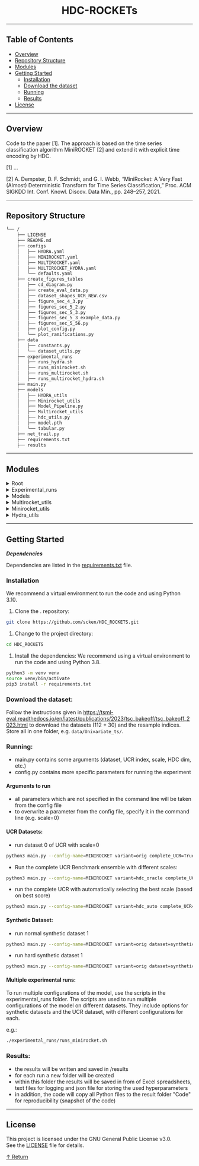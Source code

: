 <div align="center">
<h1 align="center">
<br />HDC-ROCKETs</h1>

</div>

---

## Table of Contents

- [Overview](#overview)
- [Repository Structure](#repository-structure)
- [Modules](#modules)
- [Getting Started](#getting-started) 
  - [Installation](#installation)
  - [Download the dataset](#download-the-dataset)
  - [Running](#running)
  - [Results](#results)
- [License](#license)

---

## Overview

Code to the paper [1]. The approach is based on the time series classification algorithm MiniROCKET [2] and extend it with explicit time encoding by HDC.

[1] ...

[2] A. Dempster, D. F. Schmidt, and G. I. Webb, “MiniRocket: A Very Fast (Almost) Deterministic Transform for Time Series Classification,” Proc. ACM SIGKDD Int. Conf. Knowl. Discov. Data Min., pp. 248–257, 2021.


---

## Repository Structure

```sh
└── /
    ├── LICENSE
    ├── README.md
    ├── configs
    │   ├── HYDRA.yaml
    │   ├── MINIROCKET.yaml
    │   ├── MULTIROCKET.yaml
    │   ├── MULTIROCKET_HYDRA.yaml
    │   └── defaults.yaml
    ├── create_figures_tables
    │   ├── cd_diagram.py
    │   ├── create_eval_data.py
    │   ├── dataset_shapes_UCR_NEW.csv
    │   ├── figure_sec_4_3.py
    │   ├── figures_sec_5_2.py
    │   ├── figures_sec_5_3.py
    │   ├── figures_sec_5_3_example_data.py
    │   ├── figures_sec_5_56.py
    │   ├── plot_config.py
    │   └── plot_ramifications.py
    ├── data
    │   ├── constants.py
    │   └── dataset_utils.py
    ├── experimental_runs
    │   ├── runs_hydra.sh
    │   ├── runs_minirocket.sh
    │   ├── runs_multirocket.sh
    │   ├── runs_multirocket_hydra.sh
    ├── main.py
    ├── models
    │   ├── HYDRA_utils
    │   ├── Minirocket_utils
    │   ├── Model_Pipeline.py
    │   ├── Multirocket_utils
    │   ├── hdc_utils.py
    │   ├── model.pth
    │   └── tabular.py
    ├── net_trail.py
    ├── requirements.txt
    ├── results
```

---

## Modules

<details closed><summary>Root</summary>

| File                  | Summary                                                                                                                                                                                                                                                                                                                                                                                                                                                                                                                                     |
|-----------------------|---------------------------------------------------------------------------------------------------------------------------------------------------------------------------------------------------------------------------------------------------------------------------------------------------------------------------------------------------------------------------------------------------------------------------------------------------------------------------------------------------------------------------------------------|
| [plot_timestamp_sim.py](https://github.com/scken/HDC_MiniRocket_private/blob/master/plot_timestamp_sim.py) | This code generates a plot of graded similarity in timesteps using the HDC-MiniROCKET model. It calculates cosine similarity between vector encodings at different timestamps and plots the results. The plot shows how similarity changes with timestamp difference as a percentage of the total series length.                                                                                                                                                                                                                            |
| [ts_viewer.py](https://github.com/scken/HDC_MiniRocket_private/blob/master/ts_viewer.py)          | The code is a time series viewer application implemented using Tkinter and Matplotlib libraries in Python. It allows users to select different datasets, visualize time series data, and interactively explore different variables and class labels. The application provides options to visualize the mean of samples and supports scrolling to view large datasets.                                                                                                                                                                       |
| [requirements.txt](https://github.com/scken/HDC_MiniRocket_private/blob/master/requirements.txt)      | The code requires specific versions of the following libraries: scipy, matplotlib, numpy, openpyxl, sktime, pandas, numba, and scikit_learn. These libraries provide functionality for scientific computing, data visualization, machine learning, and data manipulation.                                                                                                                                                                                                                                                                   |
| [main.py](https://github.com/scken/HDC_MiniRocket_private/blob/master/main.py)               | The code initializes and runs a time series classification experiment using the HDC-MiniROCKET model. It accepts command line arguments for dataset selection, path settings, normalization, scaling parameters, and model type. The code saves logs and results to specified folders, generates a random name for the run, and copies all Python files to the result folder. It then trains and evaluates the model on either a single dataset or all datasets in the UCR and UEA repositories, with the option to run on multiple scales. |
| [main_run.py](https://github.com/scken/HDC_MiniRocket_private/blob/master/main_run.py)           | The code is a high-level class for training and evaluating time series classification models. It loads the dataset, trains the model, and evaluates its performance using metrics like accuracy, F1 score, and confusion matrix. The results are saved in Excel files for analysis. The code also includes a function to append a DataFrame to an existing Excel file.                                                                                                                                                                      |
| [plot_figures.m](https://github.com/scken/HDC_MiniRocket_private/blob/master/plot_figures.m)        | The code implements several functionalities. It reads data from an Excel file, performs calculations and generates plots for pairwise accuracy comparison, relative performance change, accuracy over different parameters, and evaluation of time effort for different algorithms.                                                                                                                                                                                                                                                         |

</details>

<details closed><summary>Experimental_runs</summary>

| File                      | Summary                                                                                                                                                                                                                                                                                              |
|---------------------------|------------------------------------------------------------------------------------------------------------------------------------------------------------------------------------------------------------------------------------------------------------------------------------------------------|
| [runs_multirocket.sh](https://github.com/scken/HDC_MiniRocket_private/blob/master/experimental_runs/runs_multirocket.sh)       | This script is used to run multiple configurations for different datasets using the "main.py" file. It sets the global variables for the model and the results folder, and then runs the main script for Minirocket encoding with different arguments for each dataset and configuration.            |
| [runs_minirocket.sh](https://github.com/scken/HDC_MiniRocket_private/blob/master/experimental_runs/runs_minirocket.sh)        | This script is used to run multiple configurations for different datasets using the "main.py" file. It sets the global variables for the model and the results folder, and then runs the main script for Multirocket encoding with different arguments for each dataset and configuration.           |
| [runs_hydra.sh](https://github.com/scken/HDC_MiniRocket_private/blob/master/experimental_runs/runs_hydra.sh)             | This script is used to run multiple configurations for different datasets using the "main.py" file. It sets the global variables for the model and the results folder, and then runs the main script for Hydra encoding with different arguments for each dataset and configuration.                 |
| [runs_multirocket_hydra.sh](https://github.com/scken/HDC_MiniRocket_private/blob/master/experimental_runs/runs_multirocket_hydra.sh) | This script is used to run multiple configurations for different datasets using the "main.py" file. It sets the global variables for the model and the results folder, and then runs the main script for Multirocket and Hydra encoding with different arguments for each dataset and configuration. |

</details>

<details closed><summary>Models</summary>

| File              | Summary                                                                                                                                                                                                                                                                                                                              |
|-------------------|--------------------------------------------------------------------------------------------------------------------------------------------------------------------------------------------------------------------------------------------------------------------------------------------------------------------------------------|
| [Model_Pipeline.py](https://github.com/scken/HDC_MiniRocket_private/blob/master/models/Model_Pipeline.py) | The code in models/Model_Pipeline.py defines a class called Model_Pipeline that is used for training and evaluating a defined model. It can be initialized with a specific encoder type like Minirocket, HDC-Minirocker, ... . It also contains methods for fitting the best scale parameter, creating the pose matrices, and so on. |


</details>

<details closed><summary>Multirocket_utils</summary>

| File                        | Summary                                                                                                                                                                                                                                                                                                                                                                      |
|-----------------------------|------------------------------------------------------------------------------------------------------------------------------------------------------------------------------------------------------------------------------------------------------------------------------------------------------------------------------------------------------------------------------|
| [multirocket_multivariate.py](https://github.com/scken/HDC_MiniRocket_private/blob/master/models/Multirocket_utils/multirocket_multivariate.py) | The script implements a Multirocket_Encoder class that is used for time series encoding. It utilizes the MultiRocketFeatures module, an implementation of the MultiRocket algorithm for time series classification. The Multirocket_Encoder module provides methods for forward pass, transformation, and fitting, to generate encoded features from input time series data. |

</details>

<details closed><summary>Minirocket_utils</summary>

| File                       | Summary                                                                                                                                                                                                                                                                                                                                                                                                                                                                                                                                                                 |
|----------------------------|-------------------------------------------------------------------------------------------------------------------------------------------------------------------------------------------------------------------------------------------------------------------------------------------------------------------------------------------------------------------------------------------------------------------------------------------------------------------------------------------------------------------------------------------------------------------------|
| [minirocket_multivariate.py](https://github.com/scken/HDC_MiniRocket_private/blob/master/models/Minirocket_utils/minirocket_multivariate.py) | The code defines a Minirocket_Encoder class that is used for time series encoding. It utilizes the MiniRocketFeatures module, an implementation of the MiniRocket algorithm for time series classification. The Minirocket_Encoder module provides methods for forward pass, transformation, and fitting, to generate encoded features from input time series data.                                                                                                                                                                                                     |

</details>

<details closed><summary>Hydra_utils</summary>

| File                  | Summary                                                                                                                                                                                                                                                                                                                                         |
|-----------------------|-------------------------------------------------------------------------------------------------------------------------------------------------------------------------------------------------------------------------------------------------------------------------------------------------------------------------------------------------|
| [hydra_multivariate.py](https://github.com/scken/HDC_MiniRocket_private/blob/master/models/HYDRA_utils/hydra_multivariate.py) | The code defines a Hydra_Encoder class that is used for time series encoding. It utilizes the HydraFeatures module, an implementation of the Hydra algorithm for time series classification. The Hydra_Encoder module provides methods for forward pass, transformation, and fitting, to generate encoded features from input time series data. |

</details>

---

## Getting Started

***Dependencies***

Dependencies are listed in the [requirements.txt](requirements.txt) file. 

### Installation
We recommend a virtual environment to run the code and using Python 3.10. 
1. Clone the . repository:

```sh
git clone https://github.com/scken/HDC_ROCKETS.git
```

1. Change to the project directory:

```sh
cd HDC_ROCKETS
```

1. Install the dependencies: We recommend using a virtual environment to run the code and using Python 3.8.

```sh
python3 -m venv venv
source venv/bin/activate
pip3 install -r requirements.txt
```


### Download the dataset:

Follow the instructions given in https://tsml-eval.readthedocs.io/en/latest/publications/2023/tsc_bakeoff/tsc_bakeoff_2023.html to download the datasets (112 + 30) and the resample indices. 
Store all in one folder, e.g. `data/Univariate_ts/`.


### Running:

- main.py contains some arguments (dataset, UCR index, scale, HDC dim, etc.)
- config.py contains more specific parameters for running the experiment

#### Arguments to run

- all parameters which are not specified in the command line will be taken from the config file
- to overwrite a parameter from the config file, specify it in the command line (e.g. scale=0)

#### UCR Datasets:

- run dataset 0 of UCR with scale=0

```sh
python3 main.py --config-name=MINIROCKET variant=orig complete_UCR=True
```

- Run the complete UCR Benchmark ensemble with different scales:

```sh
python3 main.py --config-name=MINIROCKET variant=hdc_oracle complete_UCR=True
```

- run the complete UCR with automatically selecting the best scale (based on best score)

```sh
python3 main.py --config-name=MINIROCKET variant=hdc_auto complete_UCR=True
```

#### Synthetic Dataset:

- run normal synthetic dataset 1

```sh
python3 main.py --config-name=MINIROCKET variant=orig dataset=synthetic
```

- run hard synthetic dataset 1

```sh
python3 main.py --config-name=MINIROCKET variant=orig dataset=synthetic_hard
```

#### Multiple experimental runs:

To run multiple configurations of the model, use the scripts in the experimental_runs folder.
The scripts are used to run multiple configurations of the model on different datasets.
They include options for synthetic datasets and the UCR dataset, with different configurations for each.

e.g.:

```sh
./experimental_runs/runs_minirocket.sh
```

### Results:

- the results will be written and saved in /results
- for each run a new folder will be created 
- within this folder the results will be saved in from of Excel spreadsheets, text files for logging and json file for storing the used hyperparameters 
- in addition, the code will copy all Python files to the result folder "Code" for reproducibility (snapshot of the code)

---

## License

This project is licensed under the GNU General Public License v3.0.  
See the [LICENSE](LICENSE) file for details.

[↑ Return](#Top)